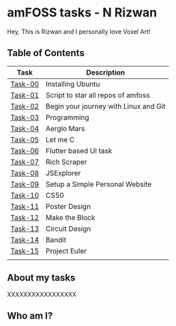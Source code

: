 # amFOSS tasks - N Rizwan
Hey, This is Rizwan and I personally love Voxel Art! 

## Table of Contents


| Task | Description |
| --- | --- |
| <a href="https://github.com/StuntStorm/amfoss-tasks/tree/main/Task-00">Task-00</a> | Installing Ubuntu |
| <a href="https://github.com/StuntStorm/amfoss-tasks/tree/main/Task-01">Task-01</a> | Script to star all repos of amfoss |
| <a href="https://github.com/StuntStorm/amfoss-tasks/tree/main/Task-02">Task-02</a> | Begin your journey with Linux and Git  |
| <a href="https://github.com/StuntStorm/amfoss-tasks/tree/main/Task-03">Task-03</a> |  Programming |
| <a href="https://github.com/StuntStorm/amfoss-tasks/tree/main/Task-04" > Task-04 </a>  | Aerglo Mars |
| <a href="https://github.com/StuntStorm/amfoss-tasks/tree/main/Task-05">Task-05</a> | Let me C |
| <a href="https://github.com/StuntStorm/amfoss-tasks/tree/main/Task-06">Task-06</a> | Flutter based UI task  |
| <a href="https://github.com/StuntStorm/amfoss-tasks/tree/main/Task-07">Task-07</a> | Rich Scraper |
| <a href="https://github.com/StuntStorm/amfoss-tasks/tree/main/Task-08">Task-08</a> | JSExplorer |
| <a href="https://github.com/StuntStorm/amfoss-tasks/tree/main/Task-09">Task-09</a> | Setup a Simple Personal Website |
| <a href="https://github.com/StuntStorm/amfoss-tasks/tree/main/Task-10">Task-10 </a>  | CS50 |
| <a href="https://github.com/StuntStorm/amfoss-tasks/tree/main/Task-11">Task-11 </a> | Poster Design |
| <a href="https://github.com/StuntStorm/amfoss-tasks/tree/main/Task-12">Task-12 </a>  | Make the Block |
| <a href="https://github.com/StuntStorm/amfoss-tasks/tree/main/Task-13">Task-13 </a>| Circuit Design |
| <a href="https://github.com/StuntStorm/amfoss-tasks/tree/main/Task-14">Task-14</a> | Bandit |
| <a href="https://github.com/StuntStorm/amfoss-tasks/tree/main/Task-15">Task-15</a> | Project Euler |
|  |  |

## About my tasks

XXXXXXXXXXXXXXXXX

## Who am I?
